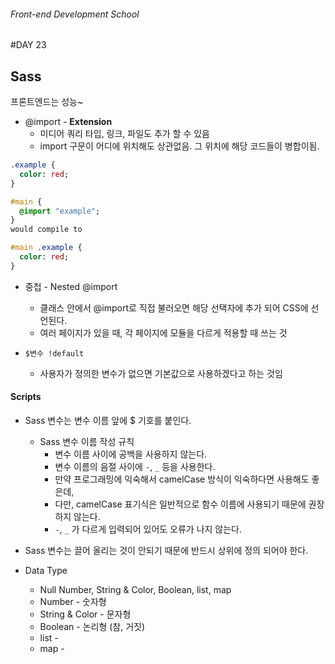 ###### Front-end Development School

#DAY 23

## Sass

프론트엔드는 성능~

* @import  - **Extension**
  * 미디어 쿼리 타입, 링크, 파일도 추가 할 수 있음
  * import  구문이 어디에 위치해도 상관없음. 그 위치에 해당 코드들이 병합이됨.


```sass
.example {
  color: red;
}

#main {
  @import "example";
}
would compile to

#main .example {
  color: red;
}
```

* 중첩 - Nested @import
  * 클래스 안에서  @import로 직접 불러오면 해당 선택자에 추가 되어 CSS에 선언된다.
  * 여러 페이지가 있을 때, 각 페이지에 모듈을 다르게 적용할 때 쓰는 것

* `$변수 !default`
  * 사용자가 정의한 변수가 없으면 기본값으로 사용하겠다고 하는 것임


#### Scripts

* Sass 변수는 변수 이름 앞에 $ 기호를 붙인다.
  * Sass 변수 이름 작성 규칙
    * 변수 이름 사이에 공백을 사용하지 않는다.
    * 변수 이름의 음절 사이에 `-`, `_` 등을 사용한다.
    * 만약 프로그래밍에 익숙해서 camelCase 방식이 익숙하다면 사용해도 좋은데,
    * 다만, camelCase 표기식은 일반적으로 함수 이름에 사용되기 때문에 권장하지 않는다.
    * `-`, `_` 가 다르게 입력되어 있어도 오류가 나지 않는다. 

* Sass 변수는 끌어 올리는 것이 안되기 때문에 반드시 상위에 정의 되어야 한다.

* Data Type
  * Null Number, String & Color, Boolean, list, map
  * Number - 숫자형
  * String & Color - 문자형
  * Boolean - 논리형 (참, 거짓)
  * list - 
  * map - 